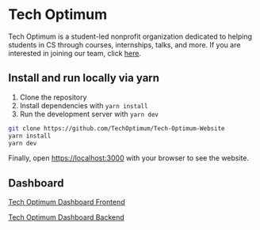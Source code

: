 # Tech Optimum

Tech Optimum is a student-led nonprofit organization dedicated to helping students in CS through courses, internships, talks, and more. If you are interested in joining our team, click [here](https://techoptimum.org/join-team).

## Install and run locally via yarn

1. Clone the repository
2. Install dependencies with `yarn install`
3. Run the development server with `yarn dev`

```bash
git clone https://github.com/TechOptimum/Tech-Optimum-Website
yarn install
yarn dev
```

Finally, open [https://localhost:3000](https://localhost:3000) with your browser to see the website.

## Dashboard

[Tech Optimum Dashboard Frontend](https://github.com/TechOptimum/NextJs-Dashboard)

[Tech Optimum Dashboard Backend](https://github.com/TechOptimum/NextJs-Dashboard-Backend)
